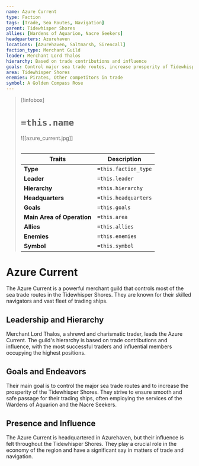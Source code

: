 ```yaml
---
name: Azure Current
type: Faction
tags: [Trade, Sea Routes, Navigation]
parent: Tidewhisper Shores
allies: [Wardens of Aquarion, Nacre Seekers]
headquarters: Azurehaven
locations: [Azurehaven, Saltmarsh, Sirencall]
faction_type: Merchant Guild
leader: Merchant Lord Thalos
hierarchy: Based on trade contributions and influence
goals: Control major sea trade routes, increase prosperity of Tidewhisper Shores
area: Tidewhisper Shores
enemies: Pirates, Other competitors in trade
symbol: A Golden Compass Rose
---
```

> [!infobox]
> # `=this.name`
> ![[azure_current.jpg]]
> ######
> | Traits         | Description                                                                                                                           |
> | -------------- | ------------------------------------------------------------------------------------------------------------------------------------- |
> | **Type** | `=this.faction_type` |
> | **Leader** | `=this.leader` |
> | **Hierarchy** | `=this.hierarchy` |
> | **Headquarters** | `=this.headquarters` |
> | **Goals** | `=this.goals` |
> | **Main Area of Operation** | `=this.area` |
> | **Allies** | `=this.allies` |
> | **Enemies** | `=this.enemies` |
> | **Symbol** | `=this.symbol` |
# Azure Current

The Azure Current is a powerful merchant guild that controls most of the sea trade routes in the Tidewhisper Shores. They are known for their skilled navigators and vast fleet of trading ships.

## Leadership and Hierarchy

Merchant Lord Thalos, a shrewd and charismatic trader, leads the Azure Current. The guild's hierarchy is based on trade contributions and influence, with the most successful traders and influential members occupying the highest positions.

## Goals and Endeavors

Their main goal is to control the major sea trade routes and to increase the prosperity of the Tidewhisper Shores. They strive to ensure smooth and safe passage for their trading ships, often employing the services of the Wardens of Aquarion and the Nacre Seekers.

## Presence and Influence

The Azure Current is headquartered in Azurehaven, but their influence is felt throughout the Tidewhisper Shores. They play a crucial role in the economy of the region and have a significant say in matters of trade and navigation.
